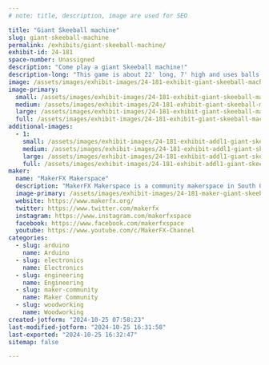 ```yaml
---
# note: title, description, image are used for SEO

title: "Giant Skeeball machine"
slug: giant-skeeball-machine
permalink: /exhibits/giant-skeeball-machine/
exhibit-id: 24-181
space-number: Unassigned
description: "Come play a giant Skeeball machine!"
description-long: "This game is about 22' long, 7' high and uses balls the size of bowling balls."
image: /assets/images/exhibit-images/24-181-exhibit-giant-skeeball-machine-img-0397-large.jpg
image-primary: 
  small: /assets/images/exhibit-images/24-181-exhibit-giant-skeeball-machine-img-0397-small.jpg
  medium: /assets/images/exhibit-images/24-181-exhibit-giant-skeeball-machine-img-0397-medium.jpg
  large: /assets/images/exhibit-images/24-181-exhibit-giant-skeeball-machine-img-0397-large.jpg
  full: /assets/images/exhibit-images/24-181-exhibit-giant-skeeball-machine-img-0397-full.jpg
additional-images: 
  - 1:
    small: /assets/images/exhibit-images/24-181-exhibit-addl1-giant-skeeball-machine-img-0396-small.jpg
    medium: /assets/images/exhibit-images/24-181-exhibit-addl1-giant-skeeball-machine-img-0396-medium.jpg
    large: /assets/images/exhibit-images/24-181-exhibit-addl1-giant-skeeball-machine-img-0396-large.jpg
    full: /assets/images/exhibit-images/24-181-exhibit-addl1-giant-skeeball-machine-img-0396-full.jpg
maker: 
  name: "MakerFX Makerspace"
  description: "MakerFX Makerspace is a community makerspace in South Orlando. We welcome makers of all types, from crafters to artists to robotics builders. Whatever you like to make, you'll find a welcoming community that can help you learn, and wants to learn from you. We are active in the local community and you'll often find MakerFX members showing off what they make at events, volunteering with community projects, partnering with organizations like Boys & Girls Clubs of Central Florida, and much, much more"
  image-primary: /assets/images/exhibit-images/24-181-maker-giant-skeeball-machine-download-medium.png
  website: https://www.makerfx.org/
  twitter: https://www.twitter.com/makerfx
  instagram: https://www.instagram.com/makerfxspace
  facebook: https://www.facebook.com/makerfxspace
  youtube: https://www.youtube.com/c/MakerFX-Channel
categories: 
  - slug: arduino
    name: Arduino
  - slug: electronics
    name: Electronics
  - slug: engineering
    name: Engineering
  - slug: maker-community
    name: Maker Community
  - slug: woodworking
    name: Woodworking
created-jotform: "2024-10-25 07:58:23"
last-modified-jotform: "2024-10-25 16:31:58"
last-exported: "2024-10-25 16:32:47"
sitemap: false

---
```

